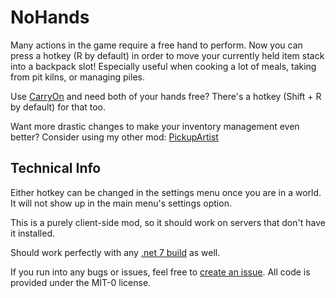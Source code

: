 # NoHands

Many actions in the game require a free hand to perform. Now you can press a hotkey (R by default) in order to move your currently held item stack into a backpack slot! Especially useful when cooking a lot of meals, taking from pit kilns, or managing piles.

Use [CarryOn](https://mods.vintagestory.at/show/mod/4405) and need both of your hands free? There's a hotkey (Shift + R by default) for that too.

Want more drastic changes to make your inventory management even better? Consider using my other mod: [PickupArtist](https://mods.vintagestory.at/pickupartist)

## Technical Info

Either hotkey can be changed in the settings menu once you are in a world. It will not show up in the main menu's settings option.

This is a purely client-side mod, so it should work on servers that don't have it installed.

Should work perfectly with any [.net 7 build](https://www.vintagestory.at/blog.html/news/v1188-rc1-the-plunge-to-net7-r362/) as well.

If you run into any bugs or issues, feel free to [create an issue](https://github.com/mass8326/vintagestory-nohands/issues). All code is provided under the MIT-0 license.
